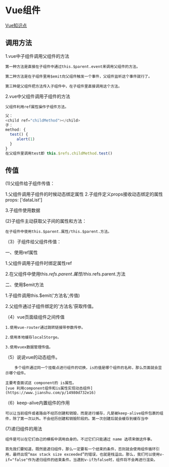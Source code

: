 <!--
 * @Descripttion: 
 * @version: 
 * @Author: matias tang
 * @Date: 2020-11-02 17:17:08
 * @LastEditors: matias tang
 * @LastEditTime: 2020-11-02 17:41:54
-->
# Vue组件

[Vue知识点](https://blog.csdn.net/Raleway/article/details/104158621)

## 调用方法

1.vue中子组件调用父组件的方法

    第一种方法是直接在子组件中通过this.$parent.event来调用父组件的方法。

    第二种方法是在子组件里用$emit向父组件触发一个事件，父组件监听这个事件就行了。

    第三种是父组件把方法传入子组件中，在子组件里直接调用这个方法。

2.vue中父组件调用子组件的方法

    父组件利用ref属性操作子组件方法。
```js
父：
<child ref="childMethod"></child>
子：
method: {
  test() {
     alert(1)
  }
}
在父组件里调用test即 this.$refs.childMethod.test()
```

## 传值

(1)父组件给子组件传值：

1.父组件调用子组件的时候动态绑定属性
 <parent :dataList='dataList'></parent>
2.子组件定义props接收动态绑定的属性props: ['dataList']        

3.子组件使用数据

  (2)子组件主动获取父子间的属性和方法：

    在子组件中使用this.$parent.属性/this.$parent.方法。

（3）子组件给父组件传值：

一、使用ref属性

1.父组件调用子组件时绑定属性ref

  <parent :ref='parent'></parent>

2.在父组件中使用this.$refs.parent.属性/this.$refs.parent.方法

二、使用$emit方法

1.子组件调用this.$emit('方法名‘,传值)

2.父组件通过子组件绑定的'方法名'获取传值。

（4）vue页面级组件之间传值

    1.使用vue-router通过跳转链接带参数传参。

    2.使用本地缓存localStorge。

    3.使用vuex数据管理传值。

（5）说说vue的动态组件。

        多个组件通过同一个挂载点进行组件的切换，is的值是哪个组件的名称，那么页面就会显示哪个组件。

    主要考查面试这 component的 is属性。
    [vue 利用component组件和is属性实现动态组件](https://www.jianshu.com/p/14980d732e16)

 

（6）keep-alive内置组件的作用

    可以让当前组件或者路由不经历创建和销毁，而是进行缓存，凡是被keep-alive组件包裹的组件，除了第一次以外。不会经历创建和销毁阶段的。第一次创建后就会缓存到缓存当中

    

 (7)递归组件的用法

    组件是可以在它们自己的模板中调用自身的。不过它们只能通过 name 选项来做这件事。

    首先我们要知道，既然是递归组件，那么一定要有一个结束的条件，否则就会使用组件循环引用，最终出现“max stack size exceeded”的错误，也就是栈溢出。那么，我们可以使用v-if="false"作为递归组件的结束条件。当遇到v-if为false时，组件将不会再进行渲染。

